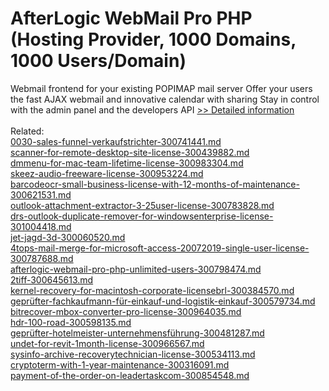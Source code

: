 # AfterLogic WebMail Pro PHP (Hosting Provider, 1000 Domains, 1000 Users/Domain)
Webmail frontend for your existing POPIMAP mail server Offer your users the fast AJAX webmail and innovative calendar with sharing Stay in control with the admin panel and the developers API
[>> Detailed information](https://secure.shareit.com/shareit/product.html?productid=300414030&affiliateid=200057808)<br/><br/>Related:
<br />[0030-sales-funnel-verkaufstrichter-300741441.md](https://github.com/downloadplanet/downloadplanet/blob/main/0030-sales-funnel-verkaufstrichter-300741441.md)<br />[scanner-for-remote-desktop-site-license-300439882.md](https://github.com/downloadplanet/downloadplanet/blob/main/scanner-for-remote-desktop-site-license-300439882.md)<br />[dmmenu-for-mac-team-lifetime-license-300983304.md](https://github.com/downloadplanet/downloadplanet/blob/main/dmmenu-for-mac-team-lifetime-license-300983304.md)<br />[skeez-audio-freeware-license-300953224.md](https://github.com/downloadplanet/downloadplanet/blob/main/skeez-audio-freeware-license-300953224.md)<br />[barcodeocr-small-business-license-with-12-months-of-maintenance-300621531.md](https://github.com/downloadplanet/downloadplanet/blob/main/barcodeocr-small-business-license-with-12-months-of-maintenance-300621531.md)<br />[outlook-attachment-extractor-3-25user-license-300783828.md](https://github.com/downloadplanet/downloadplanet/blob/main/outlook-attachment-extractor-3-25user-license-300783828.md)<br />[drs-outlook-duplicate-remover-for-windowsenterprise-license-301004418.md](https://github.com/downloadplanet/downloadplanet/blob/main/drs-outlook-duplicate-remover-for-windowsenterprise-license-301004418.md)<br />[jet-jagd-3d-300060520.md](https://github.com/downloadplanet/downloadplanet/blob/main/jet-jagd-3d-300060520.md)<br />[4tops-mail-merge-for-microsoft-access-20072019-single-user-license-300787688.md](https://github.com/downloadplanet/downloadplanet/blob/main/4tops-mail-merge-for-microsoft-access-20072019-single-user-license-300787688.md)<br />[afterlogic-webmail-pro-php-unlimited-users-300798474.md](https://github.com/downloadplanet/downloadplanet/blob/main/afterlogic-webmail-pro-php-unlimited-users-300798474.md)<br />[2tiff-300645613.md](https://github.com/downloadplanet/downloadplanet/blob/main/2tiff-300645613.md)<br />[kernel-recovery-for-macintosh-corporate-licensebrl-300384570.md](https://github.com/downloadplanet/downloadplanet/blob/main/kernel-recovery-for-macintosh-corporate-licensebrl-300384570.md)<br />[geprüfter-fachkaufmann-für-einkauf-und-logistik-einkauf-300579734.md](https://github.com/downloadplanet/downloadplanet/blob/main/geprüfter-fachkaufmann-für-einkauf-und-logistik-einkauf-300579734.md)<br />[bitrecover-mbox-converter-pro-license-300964035.md](https://github.com/downloadplanet/downloadplanet/blob/main/bitrecover-mbox-converter-pro-license-300964035.md)<br />[hdr-100-road-300598135.md](https://github.com/downloadplanet/downloadplanet/blob/main/hdr-100-road-300598135.md)<br />[geprüfter-hotelmeister-unternehmensführung-300481287.md](https://github.com/downloadplanet/downloadplanet/blob/main/geprüfter-hotelmeister-unternehmensführung-300481287.md)<br />[undet-for-revit-1month-license-300966567.md](https://github.com/downloadplanet/downloadplanet/blob/main/undet-for-revit-1month-license-300966567.md)<br />[sysinfo-archive-recoverytechnician-license-300534113.md](https://github.com/downloadplanet/downloadplanet/blob/main/sysinfo-archive-recoverytechnician-license-300534113.md)<br />[cryptoterm-with-1-year-maintenance-300316091.md](https://github.com/downloadplanet/downloadplanet/blob/main/cryptoterm-with-1-year-maintenance-300316091.md)<br />[payment-of-the-order-on-leadertaskcom-300854548.md](https://github.com/downloadplanet/downloadplanet/blob/main/payment-of-the-order-on-leadertaskcom-300854548.md)